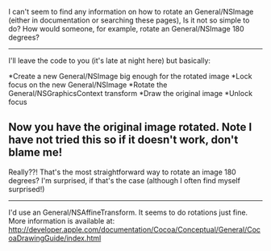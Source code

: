 I can't seem to find any information on how to rotate an General/NSImage (either in documentation or searching these pages),  Is it not so simple to do?  How would someone, for example, rotate an General/NSImage 180 degrees?

----
I'll leave the code to you (it's late at night here) but basically:

 
*Create a new General/NSImage big enough for the rotated image
*Lock focus on the new General/NSImage
*Rotate the General/NSGraphicsContext transform
*Draw the original image
*Unlock focus


Now you have the original image rotated.  Note I have not tried this so if it doesn't work, don't blame me!
----
Really??!  That's the most straightforward way to rotate an image 180 degrees?  I'm surprised, if that's the case (although I often find myself surprised!)

----

I'd use an General/NSAffineTransform.  It seems to do rotations just fine.  More information is available at:
http://developer.apple.com/documentation/Cocoa/Conceptual/General/CocoaDrawingGuide/index.html